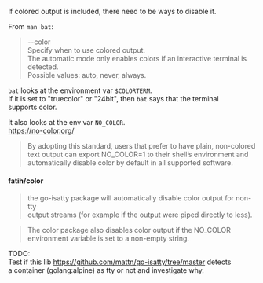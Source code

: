 If colored output is included, there need to be ways to disable it.

From `man bat`:
> --color <when>\
Specify when to use colored output.\
The automatic mode only enables colors if an interactive terminal is  detected.\
Possible  values: auto, never, always.

`bat` looks at the environment var `$COLORTERM`.\
If it is set to "truecolor" or "24bit", then `bat` says that the terminal \
supports color.

It also looks at the env var `NO_COLOR`. \
https://no-color.org/

> By adopting this standard, users that prefer to have plain, non-colored \
text output can export NO_COLOR=1 to their shell’s environment and \
automatically disable color by default in all supported software.

#### fatih/color

> the go-isatty package will automatically disable color output for non-tty \
output streams (for example if the output were piped directly to less).

> The color package also disables color output if the NO_COLOR environment variable is set to a non-empty string.

TODO:\
Test if this lib https://github.com/mattn/go-isatty/tree/master detects \
a container (golang:alpine) as tty or not and investigate why.
